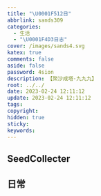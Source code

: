```yaml
---
title: "\U0001F512日"
abbrlink: sands309
categories:
  - 生活
  - "\U0001F4D3日志"
cover: /images/sands4.svg
katex: true
comments: false
aside: false
password: 4sion
description: 【聚沙成塔·九九九】
root: ../../
date: 2023-02-24 12:11:12
update: 2023-02-24 12:11:12
tags:
copyright:
hidden: true
sticky:
keywords:
---
```


## SeedCollecter



## 日常